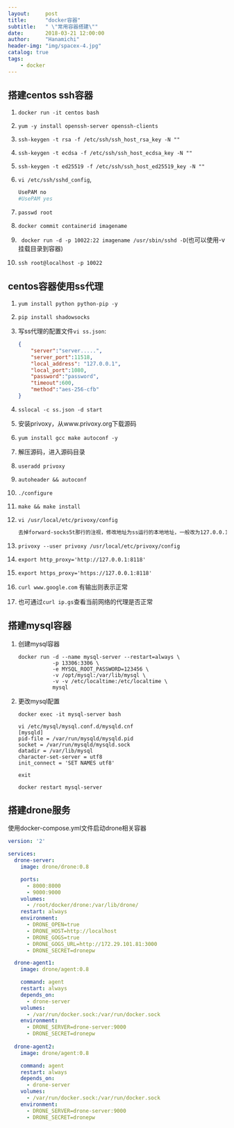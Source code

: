 ```yaml
---
layout:     post
title:      "docker容器"
subtitle:   " \"常用容器搭建\""
date:       2018-03-21 12:00:00
author:     "Hanamichi"
header-img: "img/spacex-4.jpg"
catalog: true
tags:
    - docker
---
```


## 搭建centos ssh容器

1. `docker run -it centos bash`

2. `yum -y install openssh-server openssh-clients`

3. `ssh-keygen -t rsa -f /etc/ssh/ssh_host_rsa_key -N ""`

4. `ssh-keygen -t ecdsa -f /etc/ssh/ssh_host_ecdsa_key -N ""`

5. `ssh-keygen -t ed25519 -f /etc/ssh/ssh_host_ed25519_key -N ""`

6. `vi /etc/ssh/sshd_config`,

   ```bash
   UsePAM no
   #UsePAM yes
   ```

7. `passwd root`

8. `docker commit containerid imagename`

9. ` docker run -d -p 10022:22 imagename /usr/sbin/sshd -D`(也可以使用-v 挂载目录到容器)

10. `ssh root@localhost -p 10022`

## centos容器使用ss代理

1. `yum install python python-pip -y`

2. `pip install shadowsocks`

3. 写ss代理的配置文件`vi ss.json`:

   ```json
   {
       "server":"server.....",
       "server_port":11518,
       "local_address": "127.0.0.1",
       "local_port":1080,
       "password":"password",
       "timeout":600,
       "method":"aes-256-cfb"
   }
   ```

4. `sslocal -c ss.json -d start`

5. 安装privoxy，从www.privoxy.org下载源码

6. `yum install gcc make autoconf -y`

7. 解压源码，进入源码目录

8. `useradd privoxy`

9. `autoheader && autoconf`

10.  `./configure`

11. `make && make install`

12. `vi /usr/local/etc/privoxy/config`

    ```bash
    去掉forward-socks5t那行的注视，修改地址为ss运行的本地地址，一般改为127.0.0.1:1080
    ```

13. `privoxy --user privoxy /usr/local/etc/privoxy/config`

14. `export http_proxy='http://127.0.0.1:8118'`

15. `export https_proxy='https://127.0.0.1:8118'`

16. `curl www.google.com` 有输出则表示正常

17. 也可通过`curl ip.gs`查看当前网络的代理是否正常

## 搭建mysql容器

1. 创建mysql容器

   ```shell
   docker run -d --name mysql-server --restart=always \
              -p 13306:3306 \
              -e MYSQL_ROOT_PASSWORD=123456 \
              -v /opt/mysql:/var/lib/mysql \
              -v -v /etc/localtime:/etc/localtime \
              mysql
   ```

2. 更改mysql配置

   ```shell
   docker exec -it mysql-server bash

   vi /etc/mysql/mysql.conf.d/mysqld.cnf
   [mysqld]
   pid-file = /var/run/mysqld/mysqld.pid
   socket = /var/run/mysqld/mysqld.sock
   datadir = /var/lib/mysql
   character-set-server = utf8
   init_connect = 'SET NAMES utf8'

   exit

   docker restart mysql-server
   ```

## 搭建drone服务

使用docker-compose.yml文件启动drone相关容器

```yaml
version: '2'

services:
  drone-server:
    image: drone/drone:0.8

    ports:
      - 8000:8000
      - 9000:9000
    volumes:
      - /root/docker/drone:/var/lib/drone/
    restart: always
    environment:
      - DRONE_OPEN=true
      - DRONE_HOST=http://localhost
      - DRONE_GOGS=true
      - DRONE_GOGS_URL=http://172.29.101.81:3000
      - DRONE_SECRET=dronepw

  drone-agent1:
    image: drone/agent:0.8

    command: agent
    restart: always
    depends_on:
      - drone-server
    volumes:
      - /var/run/docker.sock:/var/run/docker.sock
    environment:
      - DRONE_SERVER=drone-server:9000
      - DRONE_SECRET=dronepw
      
  drone-agent2:
    image: drone/agent:0.8

    command: agent
    restart: always
    depends_on:
      - drone-server
    volumes:
      - /var/run/docker.sock:/var/run/docker.sock
    environment:
      - DRONE_SERVER=drone-server:9000
      - DRONE_SECRET=dronepw
```

